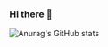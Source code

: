 ### Hi there 👋

![Anurag's GitHub stats](https://github-readme-stats.vercel.app/api?username=seokki-Kwon&show_icons=true)
